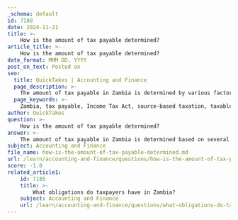 ```yaml
---
_schema: default
id: 7188
date: 2024-11-21
title: >-
    How is the amount of tax payable determined?
article_title: >-
    How is the amount of tax payable determined?
date_format: MMM DD, YYYY
post_on_text: Posted on
seo:
  title: QuickTakes | Accounting and Finance
  page_description: >-
    The amount of tax payable in Zambia is determined by various factors including source of income, taxable income thresholds, progressive tax rates, and available deductions and exemptions, as defined by the Income Tax Act.
  page_keywords: >-
    Zambia, tax payable, Income Tax Act, source-based taxation, taxable income, tax rates, PAYE, deductions, exemptions, penalties, interest, marginal tax rate, tax calculation, Zambia Revenue Authority
author: QuickTakes
question: >-
    How is the amount of tax payable determined?
answer: >-
    The amount of tax payable in Zambia is determined based on several factors, primarily governed by the Income Tax Act. Here are the key components that influence the calculation of tax liability:\n\n1. **Source of Income**: Zambia employs a source-based taxation system, meaning that income derived from Zambian sources is subject to Zambian income tax. This includes all forms of remuneration from employment, regardless of where the payment is made or the payer's residence. Zambian residents are also taxed on interest and dividends from foreign sources.\n\n2. **Taxable Income**: For individual taxpayers, taxable income includes all earnings exceeding ZMW 57,600 per annum, excluding income subject to the Pay-As-You-Earn (PAYE) system. Those earning above this threshold must submit a provisional tax return and make advance payments based on their estimated tax liability.\n\n3. **Tax Rates and Brackets**: The tax payable is calculated using progressive tax rates that apply to different income brackets. The Zambia Revenue Authority provides a PAYE calculator on its website, which can be used to determine tax obligations based on annual salary or other income types. The calculator is updated with the latest tax rates and brackets, making it a useful tool for taxpayers.\n\n4. **Marginal Tax Rate**: This refers to the rate applied to the next unit of income earned. It reflects the progressive nature of the tax system, where higher income levels are taxed at higher rates.\n\n5. **Deductions and Exemptions**: Certain deductions and exemptions may apply, which can reduce the overall taxable income. For instance, specific expenses related to employment or business operations may be deductible.\n\n6. **Penalties and Interest**: If tax payments are not made by the due dates, penalties and interest may be applied, increasing the total amount payable.\n\n7. **Calculation Example**: For instance, if an employee has a gross pay of K 15,000 per month, the tax will be calculated based on the applicable tax tables for that month, considering any deductions or exemptions.\n\nIn summary, the amount of tax payable in Zambia is determined by the individual's taxable income, applicable tax rates, and any deductions or exemptions, along with compliance with filing and payment deadlines. For precise calculations, taxpayers are encouraged to use the PAYE calculator or consult a tax professional.
subject: Accounting and Finance
file_name: how-is-the-amount-of-tax-payable-determined.md
url: /learn/accounting-and-finance/questions/how-is-the-amount-of-tax-payable-determined
score: -1.0
related_article1:
    id: 7185
    title: >-
        What obligations do taxpayers have in Zambia?
    subject: Accounting and Finance
    url: /learn/accounting-and-finance/questions/what-obligations-do-taxpayers-have-in-zambia
---
```


&nbsp;